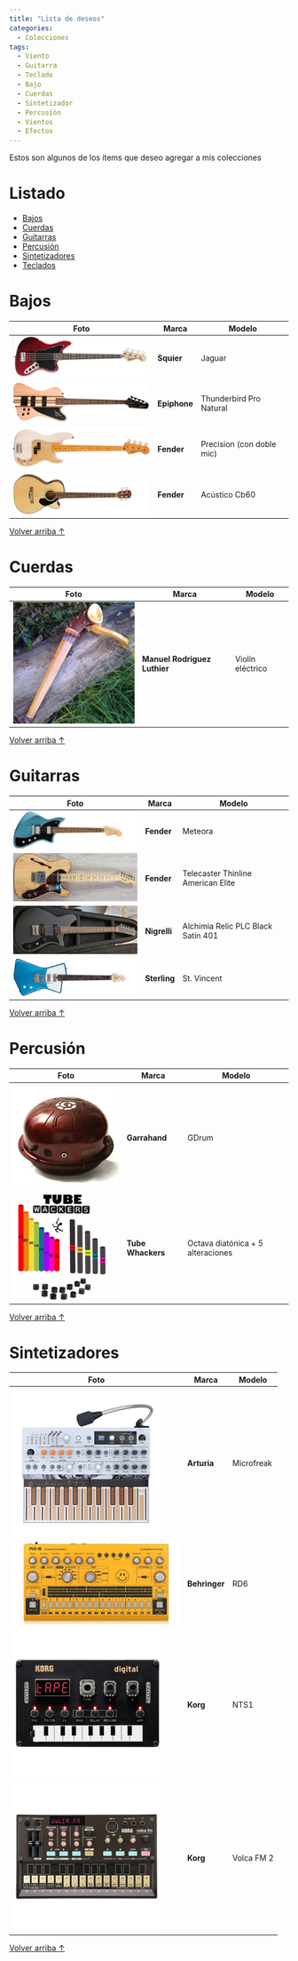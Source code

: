 ```yaml
---
title: "Lista de deseos"
categories:
  - Colecciones
tags:
  - Viento
  - Guitarra
  - Teclado
  - Bajo
  - Cuerdas
  - Sintetizador
  - Percusión
  - Vientos
  - Efectos
---
```


Estos son algunos de los ítems que deseo agregar a mis colecciones

# Listado

- [Bajos](#bajos)
- [Cuerdas](#cuerdas)
- [Guitarras](#guitarras)
- [Percusión](#percusión)
- [Sintetizadores](#sintetizadores)
- [Teclados](#teclados)

# Bajos

| Foto                                                                | Marca        | Modelo                    |
| ------------------------------------------------------------------- | ------------ | ------------------------- |
| ![Bajo](/assets/images/deseos/squier-jaguar.png)                    | **Squier**   | Jaguar                    |
| ![Bajo](/assets/images/deseos/epiphone-thunderbird-pro-natural.jpg) | **Epiphone** | Thunderbird Pro Natural   |
| ![Bajo](/assets/images/deseos/fender-precision.jpg)                 | **Fender**   | Precision (con doble mic) |
| ![Bajo](/assets/images/deseos/bajo-acustico.png)                    | **Fender**   | Acústico Cb60             |

<a href="#listado" class="back-to-top">Volver arriba ↑</a>

# Cuerdas

| Foto                                         | Marca                        | Modelo           |
| -------------------------------------------- | ---------------------------- | ---------------- |
| ![Cuerdas](/assets/images/deseos/violin.png) | **Manuel Rodriguez Luthier** | Violín eléctrico |

<a href="#listado" class="back-to-top">Volver arriba ↑</a>

# Guitarras

| Foto                                                                           | Marca        | Modelo                             |
| ------------------------------------------------------------------------------ | ------------ | ---------------------------------- |
| ![Guitarra](/assets/images/deseos/fender-meteora.jpg)                          | **Fender**   | Meteora                            |
| ![Guitarra](/assets/images/deseos/fender-telecaster-thinline.jpg)              | **Fender**   | Telecaster Thinline American Elite |
| ![Guitarra](/assets/images/deseos/nigrelli-Alchimia-Relic-PLC-Black-Satin.jpg) | **Nigrelli** | Alchimia Relic PLC Black Satin 401 |
| ![Guitarra](/assets/images/deseos/sterling-st-vincent.jpg)                     | **Sterling** | St. Vincent                        |

<a href="#listado" class="back-to-top">Volver arriba ↑</a>

# Percusión

| Foto                                                  | Marca             | Modelo                            |
| ----------------------------------------------------- | ----------------- | --------------------------------- |
| ![Percusión](/assets/images/deseos/garrahand.jpg)     | **Garrahand**     | GDrum                             |
| ![Percusión](/assets/images/deseos/tube-whackers.jpg) | **Tube Whackers** | Octava diatónica + 5 alteraciones |

<a href="#listado" class="back-to-top">Volver arriba ↑</a>

# Sintetizadores

| Foto                                                          | Marca         | Modelo     |
| ------------------------------------------------------------- | ------------- | ---------- |
| ![Sintetizador](/assets/images/deseos/arturia-microfreak.jpg) | **Arturia**   | Microfreak |
| ![Sintetizador](/assets/images/deseos/behringer-rd6.jpg)      | **Behringer** | RD6        |
| ![Sintetizador](/assets/images/deseos/korg-nts1.jpg)          | **Korg**      | NTS1       |
| ![Sintetizador](/assets/images/deseos/korg-volca-fm.jpg)      | **Korg**      | Volca FM 2 |

<a href="#listado" class="back-to-top">Volver arriba ↑</a>
